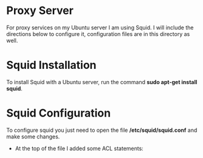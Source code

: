 # Proxy Server
For proxy services on my Ubuntu server I am using Squid. I will include the directions below to configure it, configuration files are in this directory as well.

# Squid Installation
To install Squid with a Ubuntu server, run the command **sudo apt-get install squid**.

# Squid Configuration
To configure squid you just need to open the file **/etc/squid/squid.conf** and make some changes.

- At the top of the file I added some ACL statements:

